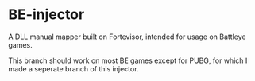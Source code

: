 # BE-injector
A DLL manual mapper built on Fortevisor, intended for usage on Battleye games. 

This branch should work on most BE games except for PUBG, for which I made a seperate branch of this injector. 
